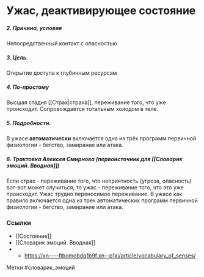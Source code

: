 
#  Ужас, деактивирующее состояние 

##### 2. Причина, условия
Непосредственный контакт с опасностью

##### 3. Цель.
Открытие доступа к глубинным ресурсам

##### 4. По-простому
Высшая стадия [[Страх|страха]], переживание того, что уже происходит. Сопровождается тотальным холодом в теле.

##### 5. Подробности.
В ужасе **автоматически** включается одна из трёх программ первичной физиологии - бегство, замирание или атака.

##### 6. Трактовка Алексея Смирнова (первоисточник для [[Словарик эмоций. Вводная]])
Если страх - переживание того, что неприятность (угроза, опасность) вот-вот может случиться, то ужас - переживание того, что это уже происходит. Ужас трудно переносимое переживание. В ужасе как правило включается одна из трех автоматических программ первичной физиологии - бегство, замирание или атака.


### Ссылки
- [[Состояние]]
- [[Словарик эмоций. Вводная]]
- - https://xn----ftbomobdq1b9f.xn--p1ai/article/vocabulary_of_senses/


Метки #словарик_эмоций 

